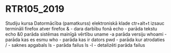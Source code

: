 # RTR105_2019
Studiju kursa Datormācība (pamatkurss) elektroniskā klade
ctr+alt+t izsauc termināli 
firefox atver firefox
& - dara darbību fonā
echo - parāda tekstu
echo &0 parāda sistēmas mainīgā vērtību
uname -a parāda versiju
whoami - parāda kas es esmu
who - parāda kas ir dators
pwd - parāda kur atrodaties
/ - saknes apgabals
ls - parāda failus
ls -l - detalizēti parāda failus
